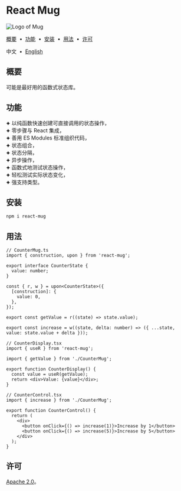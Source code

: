 # React Mug

![Logo of Mug](https://github.com/user-attachments/assets/f47bc69e-fc3f-4465-96af-9aaff65c79ae)

[概要](#f595ead) &nbsp;•&nbsp; [功能](#dea3322) &nbsp;•&nbsp; [安装](#cf6afd0) &nbsp;•&nbsp; [用法](#9f9b12f) &nbsp;•&nbsp; [许可](#1036c9f)

中文 &nbsp;•&nbsp; [English](./README.md)

## <span id="f595ead"></span>概要

可能是最好用的函数式状态库。

## <span id="dea3322"></span>功能

⯌ 以纯函数快速创建可直接调用的状态操作，<br/>
⯌ 零步骤与 React 集成，<br/>
⯌ 善用 ES Modules 标准组织代码，<br/>
⯌ 状态组合，<br/>
⯌ 状态分隔，<br/>
⯌ 异步操作，<br/>
⯌ 函数式地测试状态操作，<br/>
⯌ 轻松测试实际状态变化，<br/>
⯌ 强支持类型。

## <span id="cf6afd0"></span>安装

```sh
npm i react-mug
```

## <span id="9f9b12f"></span>用法

```tsx
// CounterMug.ts
import { construction, upon } from 'react-mug';

export interface CounterState {
  value: number;
}

const { r, w } = upon<CounterState>({
  [construction]: {
    value: 0,
  },
});

export const getValue = r((state) => state.value);

export const increase = w((state, delta: number) => ({ ...state, value: state.value + delta }));
```

```tsx
// CounterDisplay.tsx
import { useR } from 'react-mug';

import { getValue } from './CounterMug';

export function CounterDisplay() {
  const value = useR(getValue);
  return <div>Value: {value}</div>;
}
```

```tsx
// CounterControl.tsx
import { increase } from './CounterMug';

export function CounterControl() {
  return (
    <div>
      <button onClick={() => increase(1)}>Increase by 1</button>
      <button onClick={() => increase(5)}>Increase by 5</button>
    </div>
  );
}
```

## <span id="1036c9f"></span>许可

[Apache 2.0](./LICENSE)。
